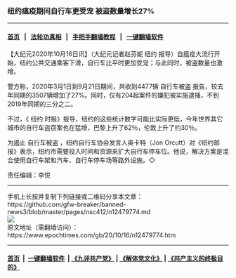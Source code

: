 ### 纽约瘟疫期间自行车更受宠  被盗数量增长27%
------------------------

#### [首页](https://github.com/gfw-breaker/banned-news3/blob/master/README.md) &nbsp;&nbsp;|&nbsp;&nbsp; [法轮功真相](https://github.com/begood0513/basic/blob/master/README.md)  &nbsp;&nbsp;|&nbsp;&nbsp; [手把手翻墙教程](https://github.com/gfw-breaker/guides/wiki)  &nbsp;&nbsp;|&nbsp;&nbsp; [一键翻墙软件](https://github.com/gfw-breaker/nogfw/blob/master/README.md)  



<div><p>
 【大纪元2020年10月16日讯】（大纪元记者赵芬妮
 <ok href="https://www.epochtimes.com/gb/tag/%E7%BA%BD%E7%BA%A6.html">
  纽约
 </ok>
 报导）自瘟疫大流行开始，纽约公共交通乘客下滑，自行车比平时更加受宠；与此同时，被盗数量也激增。
</p>
<p>
 警方称，2020年3月1日到9月21日期间，共收到4477辆
 <ok href="https://www.epochtimes.com/gb/tag/%E8%87%AA%E8%A1%8C%E8%BD%A6%E8%A2%AB%E7%9B%97.html">
  自行车被盗
 </ok>
 报告，较去年同期的3507辆增加了27%。同时，仅有204起案件的嫌犯被实施逮捕，不到2019年同期的三分之二。
</p>
<p>
 不过，《
 <ok href="https://www.epochtimes.com/gb/tag/%E7%BA%BD%E7%BA%A6.html">
  纽约
 </ok>
 时报》报导，纽约的这些统计数字可能比实际更低，今年世界其它城市的自行车盗窃案也在猛增，巴黎上升了62％，伦敦上升了约30％。
</p>
<p>
 为遏止
 <ok href="https://www.epochtimes.com/gb/tag/%E8%87%AA%E8%A1%8C%E8%BD%A6%E8%A2%AB%E7%9B%97.html">
  自行车被盗
 </ok>
 ，纽约自行车协会发言人奥卡特（Jon Orcutt）对《纽约邮报》表示，纽约市需要投入时间和资源来扩大自行车停车位。他说，解决方案是混合使用自行车架和汽车、自行车停车场等路外设施。◇
</p>
<p>
 责任编辑：李悦
</p>
</div>
<hr/>
手机上长按并复制下列链接或二维码分享本文章：<br/>
https://github.com/gfw-breaker/banned-news3/blob/master/pages/nsc412/n12479774.md <br/>
<a href='https://github.com/gfw-breaker/banned-news3/blob/master/pages/nsc412/n12479774.md'><img src='https://github.com/gfw-breaker/banned-news3/blob/master/pages/nsc412/n12479774.md.png'/></a> <br/>
原文地址（需翻墙访问）：https://www.epochtimes.com/gb/20/10/16/n12479774.htm


------------------------
#### [首页](https://github.com/gfw-breaker/banned-news3/blob/master/README.md) &nbsp;|&nbsp; [一键翻墙软件](https://github.com/gfw-breaker/nogfw/blob/master/README.md) &nbsp;| [《九评共产党》](https://github.com/gfw-breaker/9ping.md/blob/master/README.md#九评之一评共产党是什么) | [《解体党文化》](https://github.com/gfw-breaker/jtdwh.md/blob/master/README.md) | [《共产主义的终极目的》](https://github.com/gfw-breaker/gczydzjmd.md/blob/master/README.md)


<img src='http://gfw-breaker.win/banned-news3/pages/nsc412/n12479774.md' width='0px' height='0px'/>